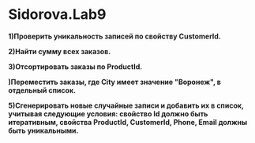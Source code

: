 # Sidorova.Lab9

**1)Проверить уникальность записей по свойству CustomerId.**

**2)Найти сумму всех заказов.**

**3)Отсортировать заказы по ProductId.**

**)Переместить заказы, где City имеет значение "Воронеж", в отдельный список.**

**5)Сгенерировать новые случайные записи и добавить их в список, учитывая следующие условия: свойство Id должно быть итеративным, свойства ProductId, CustomerId, Phone, Email должны быть уникальными.**
